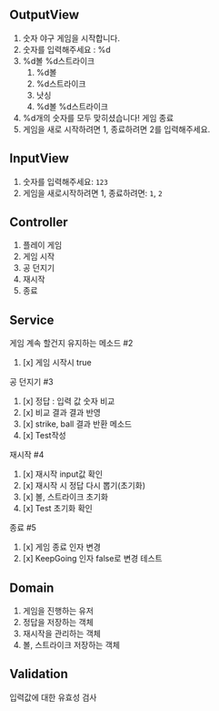 ## OutputView 
1. 숫자 야구 게임을 시작합니다.
2. 숫자를 입력해주세요 : %d 
3. %d볼 %d스트라이크
    1. %d볼
   2. %d스트라이크
   3. 낫싱
   4. %d볼 %d스트라이크
4. %d개의 숫자를 모두 맞히셨습니다! 게임 종료
5. 게임을 새로 시작하려면 1, 종료하려면 2를 입력해주세요.

## InputView
1. 숫자를 입력해주세요: `123`
2. 게임을 새로시작하려면 1, 종료하려면: `1`, `2`

## Controller
1. 플레이 게임
2. 게임 시작
3. 공 던지기
4. 재시작 
5. 종료

## Service
게임 계속 할건지 유지하는 메소드 #2
1. [x] 게임 시작시 true

공 던지기 #3
1. [x] 정답 : 입력 값 숫자 비교
2. [x] 비교 결과 결과 반영
3. [x] strike, ball 결과 반환 메소드
4. [x] Test작성 

재시작 #4
1. [x] 재시작 input값 확인
2. [x] 재시작 시 정답 다시 뽑기(초기화)
3. [x] 볼, 스트라이크 초기화
4. [x] Test 초기화 확인

종료 #5
1. [x] 게임 종료 인자 변경
2. [x] KeepGoing 인자 false로 변경 테스트


## Domain
1. 게임을 진행하는 유저
2. 정답을 저장하는 객체
3. 재시작을 관리하는 객체
4. 볼, 스트라이크 저장하는 객체


## Validation
입력값에 대한 유효성 검사

